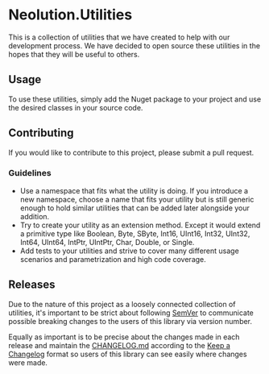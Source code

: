 # Neolution.Utilities

This is a collection of utilities that we have created to help with our development process. We have decided to open source these utilities in the hopes that they will be useful to others.

## Usage
To use these utilities, simply add the Nuget package to your project and use the desired classes in your source code.

## Contributing
If you would like to contribute to this project, please submit a pull request.

### Guidelines

- Use a namespace that fits what the utility is doing. If you introduce a new namespace, choose a name that fits your utility but is still generic enough to hold similar utilities that can be added later alongside your addition.
- Try to create your utility as an extension method. Except it would extend a primitive type like Boolean, Byte, SByte, Int16, UInt16, Int32, UInt32, Int64, UInt64, IntPtr, UIntPtr, Char, Double, or Single.
- Add tests to your utilities and strive to cover many different usage scenarios and parametrization and high code coverage.

## Releases
Due to the nature of this project as a loosely connected collection of utilities, it's important to be strict about following [SemVer](https://semver.org/) to communicate possible breaking changes to the users of this library via version number.

Equally as important is to be precise about the changes made in each release and maintain the [CHANGELOG.md](CHANGELOG.md) according to the [Keep a Changelog](https://keepachangelog.com/en/1.1.0/) format so users of this library can see easily where changes were made.
